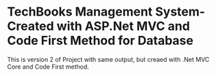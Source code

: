 # TechBooks Management System- Created with ASP.Net MVC and Code First Method for Database

This is version 2 of Project with same output, but creaed with .Net MVC Core and Code First method. 
